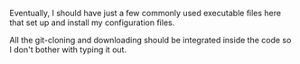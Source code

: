 
Eventually, I should have just a few commonly used executable files here that
set up and install my configuration files.

All the git-cloning and downloading should be integrated inside the code so I
don't bother with typing it out.

